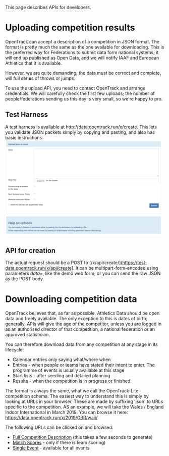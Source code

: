 <!-- TITLE: API Documentation -->
<!-- SUBTITLE: For software developers -->

This page describes APIs for developers.

# Uploading competition results
OpenTrack can accept a description of a competition in JSON format.  The format is pretty much the same as the one available for downloading.  This is the preferred way for Federations to submit data form national systems; it will end up published as Open Data, and we will notify IAAF and European Athletics that it is available.

However, we are quite demanding; the data must be correct and complete, will full series of throws or jumps.

To use the upload API, you need to contact OpenTrack and arrange credentials.  We will carefully check the first few uploads; the number of people/federations sending us this day is very small, so we're happy to pro.

## Test Harness
A test harness is available at http://data.opentrack.run/x/create.  This lets you validate JSON packets simply by copying and pasting, and also has basic instructions
![Upload Harness](/uploads/upload-harness.png "Upload Harness")

## API for creation
The actual request should be a POST to [/x/api/create/](https://test-data.opentrack.run/x/api/create].  It can be multipart-form-encoded using parameters *data=<json>*, like the demo web form; or you can send the raw JSON as the POST body.


# Downloading competition data

OpenTrack believes that, as far as possible, Athletics Data should be open data and freely available. The only exception to this is dates of birth; generally, APIs will give the age of the competitor, unless you are logged in as an authorised director of that competition, a national federation or an approved statistician. 

You can therefore download data from any competition at any stage in its lifecycle:  
* Calendar entries only saying what/where when
* Entries - when people or teams have stated their intent to enter.  The programme of events is usually available at this stage
* Start lists - after seeding and detailed planning
* Results - when the competition is in progress or finished.

The format is always the same, what we call the OpenTrack-Lite competition schema.  The easiest way to understand this is simply by looking at URLs in your browser.  These are made by suffixing 'json' to URLs specific to the competition.  AS an example, we will take the Wales / England Indoor International in March 2019.  You can browse it here:
	https://data.opentrack.run/x/2019/GBR/waii/


The following URLs can be clicked on and browsed:
* [Full Competition Description](https://data.opentrack.run/x/2019/GBR/waii/json/) (this takes a few seconds to generate)	
* [Match Scores](https://data.opentrack.run/x/2019/GBR/waii/scores/json/) - only if there is team scoring)	
* [Single Event](https://data.opentrack.run/x/2019/GBR/waii/event/F01/1/1/json/) - available for all events	


